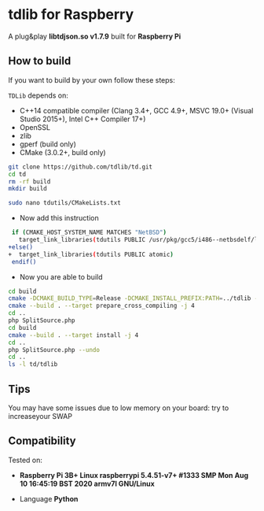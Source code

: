 # tdlib for Raspberry

A plug&play **libtdjson.so v1.7.9** built for **Raspberry Pi**

## How to build

If you want to build by your own follow these steps:

`TDLib` depends on:

* C++14 compatible compiler (Clang 3.4+, GCC 4.9+, MSVC 19.0+ (Visual Studio 2015+), Intel C++ Compiler 17+)
* OpenSSL
* zlib
* gperf (build only)
* CMake (3.0.2+, build only)

```bash
git clone https://github.com/tdlib/td.git
cd td
rm -rf build
mkdir build

sudo nano tdutils/CMakeLists.txt
```

- Now add this instruction

```bash
 if (CMAKE_HOST_SYSTEM_NAME MATCHES "NetBSD")
   target_link_libraries(tdutils PUBLIC /usr/pkg/gcc5/i486--netbsdelf/lib/libatomic.so)
+else()
+  target_link_libraries(tdutils PUBLIC atomic)
 endif()
```

- Now you are able to build

```bash
cd build
cmake -DCMAKE_BUILD_TYPE=Release -DCMAKE_INSTALL_PREFIX:PATH=../tdlib -DTD_ENABLE_LTO=ON ..
cmake --build . --target prepare_cross_compiling -j 4
cd ..
php SplitSource.php
cd build
cmake --build . --target install -j 4
cd ..
php SplitSource.php --undo
cd ..
ls -l td/tdlib
```
## Tips

You may have some issues due to low memory on your board: try to increaseyour SWAP

## Compatibility
Tested on: 
- **Raspberry Pi 3B+ 
Linux raspberrypi 5.4.51-v7+ #1333 SMP Mon Aug 10 16:45:19 BST 2020 armv7l GNU/Linux** 

- Language **Python**
